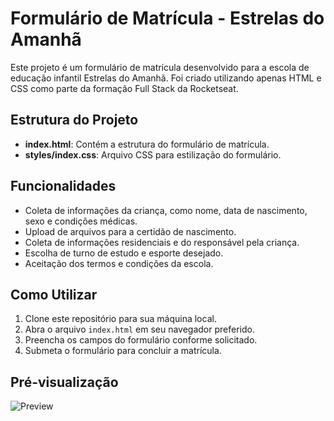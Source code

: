 # Formulário de Matrícula - Estrelas do Amanhã

Este projeto é um formulário de matrícula desenvolvido para a escola de educação infantil Estrelas do Amanhã. Foi criado utilizando apenas HTML e CSS como parte da formação Full Stack da Rocketseat.

## Estrutura do Projeto

- **index.html**: Contém a estrutura do formulário de matrícula.
- **styles/index.css**: Arquivo CSS para estilização do formulário.

## Funcionalidades

- Coleta de informações da criança, como nome, data de nascimento, sexo e condições médicas.
- Upload de arquivos para a certidão de nascimento.
- Coleta de informações residenciais e do responsável pela criança.
- Escolha de turno de estudo e esporte desejado.
- Aceitação dos termos e condições da escola.

## Como Utilizar

1. Clone este repositório para sua máquina local.
2. Abra o arquivo `index.html` em seu navegador preferido.
3. Preencha os campos do formulário conforme solicitado.
4. Submeta o formulário para concluir a matrícula.

## Pré-visualização

![Preview](https://kimurinhakikii.github.io/projeto-formulario-matricula/)
